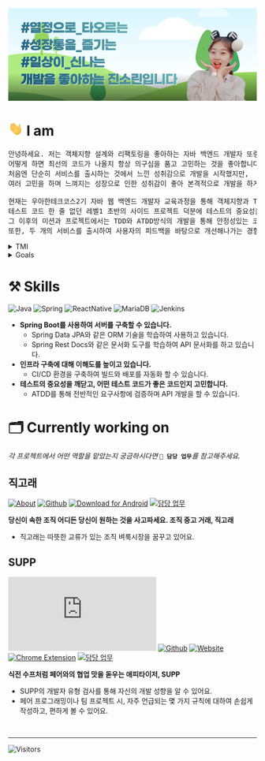 <img src = "images/banner.png">

# <img src = "images/hello.gif" width = "30px"> I am

<pre>
안녕하세요. 저는 객체지향 설계와 리팩토링을 좋아하는 자바 백엔드 개발자 또링입니다. 
어떻게 하면 최선의 코드가 나올지 항상 의구심을 품고 고민하는 것을 좋아합니다.
처음엔 단순히 서비스를 출시하는 것에서 느낀 성취감으로 개발을 시작했지만,
여러 고민을 하며 느껴지는 성장으로 인한 성취감이 좋아 본격적으로 개발을 하게 되었습니다.

현재는 우아한테크코스2기 자바 웹 백엔드 개발자 교육과정을 통해 객체지향과 TDD, 클린 코드에 대해 학습하고 있습니다.
테스트 코드 한 줄 없던 레벨1 초반의 사이드 프로젝트 덕분에 테스트의 중요성을 깨달았습니다. 
그 이후의 미션과 프로젝트에서는 TDD와 ATDD방식의 개발을 통해 안정성있는 코드를 작성하려고 노력합니다.
또한, 두 개의 서비스를 출시하여 사용자의 피드백을 바탕으로 개선해나가는 경험도 하고 있습니다.
</pre>


<details>
<summary> TMI </summary>
<h3> 🧩 취미는 퍼즐입니다. </h3>
<pre>
- 엄청난 몰입감 덕분에 벌써 10년째 하고 있네요.
- 아직 못 맞춘 퍼즐도 있습니다.(고등학생 때 친구들에게 선물 받은 고흐의 별이 빛나는 밤 - 2000피스✨)
</pre>

<h3> 🗂 정리 및 기록 그리고 계획 세우는 것을 좋아합니다. (ESFJ) </h3>
<pre>
- 초~고등학생 때까지는 노트와 다이어리에 기록을
- 대학생 초반까지는 에버노트에 기록을
- 지금은 노션과 아이패드 굿노트 앱에 템플릿을 직접 만들어 기록합니다.
</pre>
</details>

<details>
<summary> Goals </summary>
<h3>🗓 2030</h3>
<pre>
🌎 <b>파워(기술)블로거</b>
    - 양보단 질로 승부하기
    - 코멘트로 활발한 토론하기
💪🏻 <b>하나를 깊게 이해하기</b>
    - 하나를 깊게 마스터하여 새로운 기술이나 처음 써보는 기술도 금방 익힐 수 있는 능력 갖추기
</pre>
<h3>🗓 2040</h3>
<pre>
👭 <b>친구 하고 싶은 사람</b>
    - 같은 40대에게도, 한참 어린 20대에게도, 조금 높은 50대에게도 친구 하고 싶은 사람
    - 모든 이의 의견을 잘 들어줄 수 있는 사람
    - 논리와 근거 없이 내 주장을 고집하지 않는 사람
💬 <b>회고 21년차</b> 
    - 내가 나에 대해 늘 고민하고 멈춰있지 않기
    - 발전하기 위해 노력하기
</pre>
</details>

    
# ⚒ Skills
![Java](https://img.shields.io/badge/java-%23ED8B00.svg?&style=for-the-badge&logo=java&logoColor=white)
![Spring](https://img.shields.io/badge/spring%20-%236DB33F.svg?&style=for-the-badge&logo=spring&logoColor=white)
![ReactNative](https://img.shields.io/badge/react_native%20-%2320232a.svg?&style=for-the-badge&logo=react&logoColor=%2361DAFB)
![MariaDB](https://img.shields.io/badge/MariaDB%20-%2320232a.svg?&style=for-the-badge&logo=MariaDB&logoColor=white)
![Jenkins](https://img.shields.io/badge/Jenkins%20-%2320232a.svg?&style=for-the-badge&logo=Jenkins&logoColor=white)

- **Spring Boot를 사용하여 서버를 구축할 수 있습니다.**
   - Spring Data JPA와 같은 ORM 기술을 학습하여 사용하고 있습니다.
   - Spring Rest Docs와 같은 문서화 도구를 학습하여 API 문서화를 하고 있습니다.
- **인프라 구축에 대해 이해도를 높이고 있습니다.**
   - CI/CD 환경을 구축하여 빌드와 배포를 자동화 할 수 있습니다.
- **테스트의 중요성을 깨닫고, 어떤 테스트 코드가 좋은 코드인지 고민합니다.**
   - ATDD를 통해 전반적인 요구사항에 검증하며 API 개발을 할 수 있습니다.


# 🗂 Currently working on
_각 프로젝트에서 어떤 역할을 맡았는지 궁금하시다면_ **` 🚀 담당 업무 `**_를 참고해주세요._

## 직고래

[![About](http://img.shields.io/badge/-_💡_About-blue?style=flat&link=https://sites.google.com/woowahan.com/wooteco-demo/%EC%A7%81%EA%B3%A0%EB%9E%98)](https://sites.google.com/woowahan.com/wooteco-demo/%EC%A7%81%EA%B3%A0%EB%9E%98) 
[![Github](http://img.shields.io/badge/-Github-black?style=flat&logo=Github&link=https://github.com/woowacourse-teams/2020-seller-lee-company)](https://github.com/woowacourse-teams/2020-seller-lee-company) 
[![Download for Android](http://img.shields.io/badge/-_📲_Download_for_Android-white?style=flat&link=https://play.google.com/store/apps/details?id=com.sellerleecompany.jikgorae&hl=en_US)](https://play.google.com/store/apps/details?id=com.sellerleecompany.jikgorae&hl=en_US)
[![담당 업무](http://img.shields.io/badge/-_🚀_담당_업무-white?style=flat&&link=)](projects/JIKGORAE.md) 

**당신이 속한 조직 어디든 당신이 원하는 것을 사고파세요. 조직 중고 거래, 직고래**
- 직고래는 따뜻한 교류가 있는 조직 벼룩시장을 꿈꾸고 있어요.

## SUPP
[![About](http://img.shields.io/badge/-_💡_About-blue?style=flat&link=https://github.com/woowa-supp/supp/blob/master/README.md)](https://github.com/woowa-supp/supp/blob/master/README.md) [![Github](http://img.shields.io/badge/-Github-black?style=flat&logo=Github&link=https://github.com/woowa-supp)](https://github.com/woowa-supp) [![Website](http://img.shields.io/badge/-_🌎_Website-white?style=flat&link=https://d10qlfpm4ciz64.cloudfront.net/)](https://d10qlfpm4ciz64.cloudfront.net/)
[![Chrome Extension](http://img.shields.io/badge/-_🎁_Chrome_Extension-white?style=flat&link=https://chrome.google.com/webstore/detail/supp-chrome-extension/ohpbfpoinegeoajhhpolgghcfmcbflnc?hl=ko&authuser=1)](https://chrome.google.com/webstore/detail/supp-chrome-extension/ohpbfpoinegeoajhhpolgghcfmcbflnc?hl=ko&authuser=1)
[![담당 업무](http://img.shields.io/badge/-_🚀_담당_업무-white?style=flat&&link=)](projects/SUPP.md) 

**식전 수프처럼 페어와의 협업 맛을 돋우는 애피타이저, SUPP**
- SUPP의 개발자 유형 검사를 통해 자신의 개발 성향을 알 수 있어요.
- 페어 프로그래밍이나 팀 프로젝트 시, 자주 언급되는 몇 가지 규칙에 대하여 손쉽게 작성하고, 편하게 볼 수 있어요.

<br>

---

![Visitors](https://komarev.com/ghpvc/?username=jnsorn&label=visitors&color=yellowgreen)
